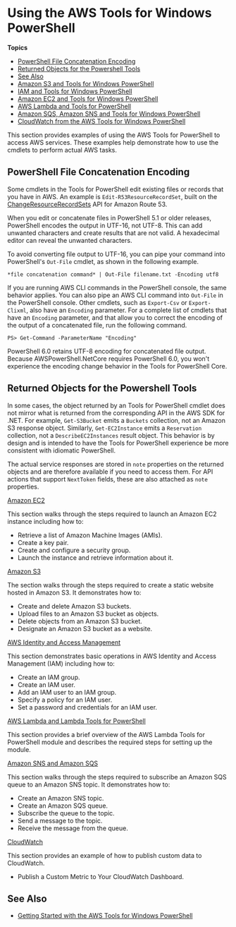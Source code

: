 # Using the AWS Tools for Windows PowerShell<a name="pstools-using"></a>

**Topics**
+ [PowerShell File Concatenation Encoding](#powershell-file-concatenation-encoding)
+ [Returned Objects for the Powershell Tools](#returned-objects-for-the-powershell-tools)
+ [See Also](#see-also)
+ [Amazon S3 and Tools for Windows PowerShell](pstools-s3.md)
+ [IAM and Tools for Windows PowerShell](pstools-iam.md)
+ [Amazon EC2 and Tools for Windows PowerShell](pstools-ec2.md)
+ [AWS Lambda and Tools for PowerShell](pstools-lambda.md)
+ [Amazon SQS, Amazon SNS and Tools for Windows PowerShell](pstools-sqs-queue-sns-topic.md)
+ [CloudWatch from the AWS Tools for Windows PowerShell](pstools-cw.md)

This section provides examples of using the AWS Tools for PowerShell to access AWS services\. These examples help demonstrate how to use the cmdlets to perform actual AWS tasks\.

## PowerShell File Concatenation Encoding<a name="powershell-file-concatenation-encoding"></a>

Some cmdlets in the Tools for PowerShell edit existing files or records that you have in AWS\. An example is `Edit-R53ResourceRecordSet`, built on the [ChangeResourceRecordSets](https://docs.aws.amazon.com/Route53/latest/APIReference/API_ChangeResourceRecordSets.html) API for Amazon Route 53\.

When you edit or concatenate files in PowerShell 5\.1 or older releases, PowerShell encodes the output in UTF\-16, not UTF\-8\. This can add unwanted characters and create results that are not valid\. A hexadecimal editor can reveal the unwanted characters\.

To avoid converting file output to UTF\-16, you can pipe your command into PowerShell's `Out-File` cmdlet, as shown in the following example\.

```
*file concatenation command* | Out-File filename.txt -Encoding utf8
```

If you are running AWS CLI commands in the PowerShell console, the same behavior applies\. You can also pipe an AWS CLI command into `Out-File` in the PowerShell console\. Other cmdlets, such as `Export-Csv` or `Export-Clixml`, also have an `Encoding` parameter\. For a complete list of cmdlets that have an `Encoding` parameter, and that allow you to correct the encoding of the output of a concatenated file, run the following command\.

```
PS> Get-Command -ParameterName "Encoding"
```

PowerShell 6\.0 retains UTF\-8 encoding for concatenated file output\. Because AWSPowerShell\.NetCore requires PowerShell 6\.0, you won't experience the encoding change behavior in the Tools for PowerShell Core\.

## Returned Objects for the Powershell Tools<a name="returned-objects-for-the-powershell-tools"></a>

In some cases, the object returned by an Tools for PowerShell cmdlet does not mirror what is returned from the corresponding API in the AWS SDK for \.NET\. For example, `Get-S3Bucket` emits a `Buckets` collection, not an Amazon S3 response object\. Similarly, `Get-EC2Instance` emits a `Reservation` collection, not a `DescribeEC2Instances` result object\. This behavior is by design and is intended to have the Tools for PowerShell experience be more consistent with idiomatic PowerShell\.

The actual service responses are stored in `note` properties on the returned objects and are therefore available if you need to access them\. For API actions that support `NextToken` fields, these are also attached as `note` properties\.

 [Amazon EC2](pstools-ec2.md) 

This section walks through the steps required to launch an Amazon EC2 instance including how to:
+ Retrieve a list of Amazon Machine Images \(AMIs\)\.
+ Create a key pair\.
+ Create and configure a security group\.
+ Launch the instance and retrieve information about it\.

 [Amazon S3](pstools-s3.md) 

The section walks through the steps required to create a static website hosted in Amazon S3\. It demonstrates how to:
+ Create and delete Amazon S3 buckets\.
+ Upload files to an Amazon S3 bucket as objects\.
+ Delete objects from an Amazon S3 bucket\.
+ Designate an Amazon S3 bucket as a website\.

 [AWS Identity and Access Management](pstools-iam.md) 

This section demonstrates basic operations in AWS Identity and Access Management \(IAM\) including how to:
+ Create an IAM group\.
+ Create an IAM user\.
+ Add an IAM user to an IAM group\.
+ Specify a policy for an IAM user\.
+ Set a password and credentials for an IAM user\.

 [AWS Lambda and Lambda Tools for PowerShell](pstools-lambda.md) 

This section provides a brief overview of the AWS Lambda Tools for PowerShell module and describes the required steps for setting up the module\.

 [Amazon SNS and Amazon SQS](pstools-sqs-queue-sns-topic.md) 

This section walks through the steps required to subscribe an Amazon SQS queue to an Amazon SNS topic\. It demonstrates how to:
+ Create an Amazon SNS topic\.
+ Create an Amazon SQS queue\.
+ Subscribe the queue to the topic\.
+ Send a message to the topic\.
+ Receive the message from the queue\.

 [CloudWatch](pstools-cw.md) 

This section provides an example of how to publish custom data to CloudWatch\.
+ Publish a Custom Metric to Your CloudWatch Dashboard\.

## See Also<a name="see-also"></a>
+  [Getting Started with the AWS Tools for Windows PowerShell](pstools-getting-started.md) 